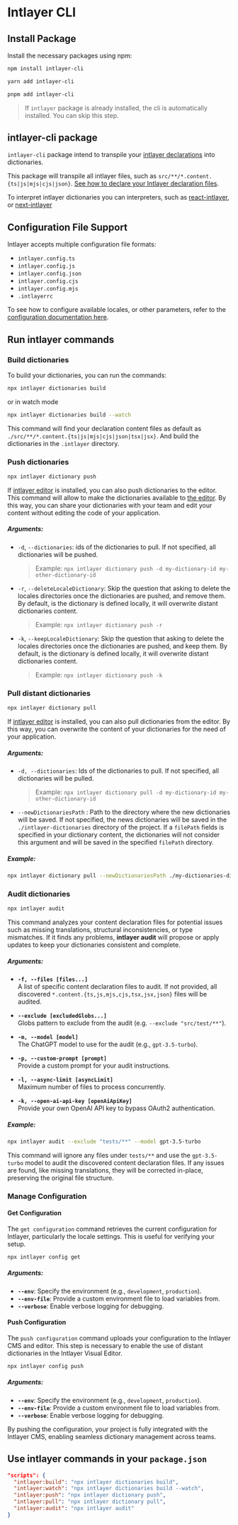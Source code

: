 # Intlayer CLI

## Install Package

Install the necessary packages using npm:

```bash packageManager="npm"
npm install intlayer-cli
```

```bash packageManager="yarn"
yarn add intlayer-cli
```

```bash packageManager="pnpm"
pnpm add intlayer-cli
```

> If `intlayer` package is already installed, the cli is automatically installed. You can skip this step.

## intlayer-cli package

`intlayer-cli` package intend to transpile your [intlayer declarations](https://github.com/aymericzip/intlayer/blob/main/docs/en-GB/dictionary/get_started.md) into dictionaries.

This package will transpile all intlayer files, such as `src/**/*.content.{ts|js|mjs|cjs|json}`. [See how to declare your Intlayer declaration files](https://github.com/aymericzip/intlayer/blob/main/packages/intlayer/README.md).

To interpret intlayer dictionaries you can interpreters, such as [react-intlayer](https://www.npmjs.com/package/react-intlayer), or [next-intlayer](https://www.npmjs.com/package/next-intlayer)

## Configuration File Support

Intlayer accepts multiple configuration file formats:

- `intlayer.config.ts`
- `intlayer.config.js`
- `intlayer.config.json`
- `intlayer.config.cjs`
- `intlayer.config.mjs`
- `.intlayerrc`

To see how to configure available locales, or other parameters, refer to the [configuration documentation here](https://github.com/aymericzip/intlayer/blob/main/docs/en-GB/configuration.md).

## Run intlayer commands

### Build dictionaries

To build your dictionaries, you can run the commands:

```bash
npx intlayer dictionaries build
```

or in watch mode

```bash
npx intlayer dictionaries build --watch
```

This command will find your declaration content files as default as `./src/**/*.content.{ts|js|mjs|cjs|json|tsx|jsx}`. And build the dictionaries in the `.intlayer` directory.

### Push dictionaries

```bash
npx intlayer dictionary push
```

If [intlayer editor](https://github.com/aymericzip/intlayer/blob/main/docs/en-GB/intlayer_visual_editor.md) is installed, you can also push dictionaries to the editor. This command will allow to make the dictionaries available to [the editor](https://intlayer.org/dashboard). By this way, you can share your dictionaries with your team and edit your content without editing the code of your application.

##### Arguments:

- `-d`, `--dictionaries`: ids of the dictionaries to pull. If not specified, all dictionaries will be pushed.
  > Example: `npx intlayer dictionary push -d my-dictionary-id my-other-dictionary-id`
- `-r`, `--deleteLocaleDictionary`: Skip the question that asking to delete the locales directories once the dictionaries are pushed, and remove them. By default, is the dictionary is defined locally, it will overwrite distant dictionaries content.
  > Example: `npx intlayer dictionary push -r`
- `-k`, `--keepLocaleDictionary`: Skip the question that asking to delete the locales directories once the dictionaries are pushed, and keep them. By default, is the dictionary is defined locally, it will overwrite distant dictionaries content.
  > Example: `npx intlayer dictionary push -k`

### Pull distant dictionaries

```bash
npx intlayer dictionary pull
```

If [intlayer editor](https://github.com/aymericzip/intlayer/blob/main/docs/en-GB/intlayer_visual_editor.md) is installed, you can also pull dictionaries from the editor. By this way, you can overwrite the content of your dictionaries for the need of your application.

##### Arguments:

- `-d, --dictionaries`: Ids of the dictionaries to pull. If not specified, all dictionaries will be pulled.
  > Example: `npx intlayer dictionary pull -d my-dictionary-id my-other-dictionary-id`
- `--newDictionariesPath` : Path to the directory where the new dictionaries will be saved. If not specified, the news dictionaries will be saved in the `./intlayer-dictionaries` directory of the project. If a `filePath` fields is specified in your dictionary content, the dictionaries will not consider this argument and will be saved in the specified `filePath` directory.

##### Example:

```bash
npx intlayer dictionary pull --newDictionariesPath ./my-dictionaries-dir/
```

### Audit dictionaries

```bash
npx intlayer audit
```

This command analyzes your content declaration files for potential issues such as missing translations, structural inconsistencies, or type mismatches. If it finds any problems, **intlayer audit** will propose or apply updates to keep your dictionaries consistent and complete.

##### Arguments:

- **`-f, --files [files...]`**  
  A list of specific content declaration files to audit. If not provided, all discovered `*.content.{ts,js,mjs,cjs,tsx,jsx,json}` files will be audited.

- **`--exclude [excludedGlobs...]`**  
  Globs pattern to exclude from the audit (e.g. `--exclude "src/test/**"`).

- **`-m, --model [model]`**  
  The ChatGPT model to use for the audit (e.g., `gpt-3.5-turbo`).

- **`-p, --custom-prompt [prompt]`**  
  Provide a custom prompt for your audit instructions.

- **`-l, --async-limit [asyncLimit]`**  
  Maximum number of files to process concurrently.

- **`-k, --open-ai-api-key [openAiApiKey]`**  
  Provide your own OpenAI API key to bypass OAuth2 authentication.

##### Example:

```bash
npx intlayer audit --exclude "tests/**" --model gpt-3.5-turbo
```

This command will ignore any files under `tests/**` and use the `gpt-3.5-turbo` model to audit the discovered content declaration files. If any issues are found, like missing translations, they will be corrected in-place, preserving the original file structure.

### Manage Configuration

#### Get Configuration

The `get configuration` command retrieves the current configuration for Intlayer, particularly the locale settings. This is useful for verifying your setup.

```bash
npx intlayer config get
```

##### Arguments:

- **`--env`**: Specify the environment (e.g., `development`, `production`).
- **`--env-file`**: Provide a custom environment file to load variables from.
- **`--verbose`**: Enable verbose logging for debugging.

#### Push Configuration

The `push configuration` command uploads your configuration to the Intlayer CMS and editor. This step is necessary to enable the use of distant dictionaries in the Intlayer Visual Editor.

```bash
npx intlayer config push
```

##### Arguments:

- **`--env`**: Specify the environment (e.g., `development`, `production`).
- **`--env-file`**: Provide a custom environment file to load variables from.
- **`--verbose`**: Enable verbose logging for debugging.

By pushing the configuration, your project is fully integrated with the Intlayer CMS, enabling seamless dictionary management across teams.

## Use intlayer commands in your `package.json`

```json fileName="package.json"
"scripts": {
  "intlayer:build": "npx intlayer dictionaries build",
  "intlayer:watch": "npx intlayer dictionaries build --watch",
  "intlayer:push": "npx intlayer dictionary push",
  "intlayer:pull": "npx intlayer dictionary pull",
  "intlayer:audit": "npx intlayer audit"
}
```
